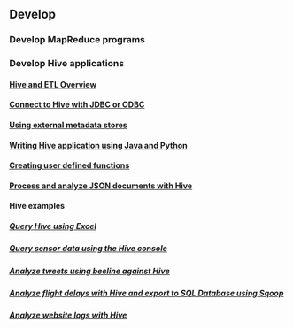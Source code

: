 ## Develop

### Develop MapReduce programs

### Develop Hive applications

#### [Hive and ETL Overview](hdinsight-tbd.md)
#### [Connect to Hive with JDBC or ODBC](hdinsight-connect-hive-jdbc-driver.md)
#### [Using external metadata stores](hdinsight-tbd.md)
#### [Writing Hive application using Java and Python](hdinsight-tbd.md)
#### [Creating user defined functions](hdinsight-hadoop-hive-pig-udf-dotnet-csharp.md)
#### [Process and analyze JSON documents with Hive](hdinsight-using-json-in-hive.md)
#### Hive examples
##### [Query Hive using Excel](hdinsight-connect-excel-hive-odbc-driver.md)
##### [Query sensor data using the Hive console](hdinsight-hive-analyze-sensor-data.md)
##### [Analyze tweets using beeline against Hive](hdinsight-analyze-twitter-data-linux.md)
##### [Analyze flight delays with Hive and export to SQL Database using Sqoop](hdinsight-analyze-flight-delay-data-linux.md)
##### [Analyze website logs with Hive](hdinsight-hive-analyze-website-log.md)
